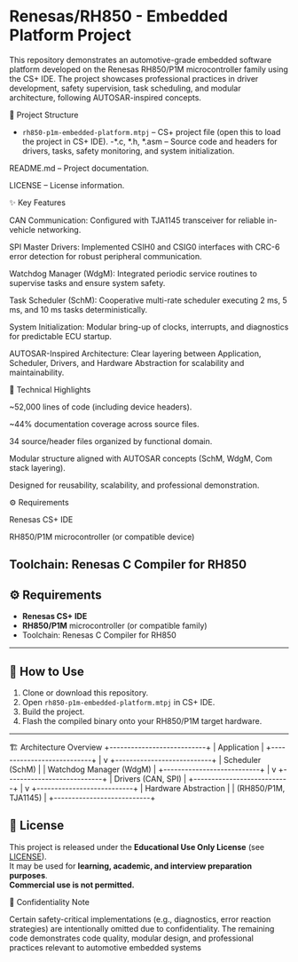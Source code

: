 # Renesas/RH850 - Embedded Platform Project

This repository demonstrates an automotive-grade embedded software platform developed on the Renesas RH850/P1M microcontroller family using the CS+ IDE.
The project showcases professional practices in driver development, safety supervision, task scheduling, and modular architecture, following AUTOSAR-inspired concepts.

📂 Project Structure
- `rh850-p1m-embedded-platform.mtpj` – CS+ project file (open this to load the project in CS+ IDE).
-*.c, *.h, *.asm – Source code and headers for drivers, tasks, safety monitoring, and system initialization.

README.md – Project documentation.

LICENSE – License information.

✨ Key Features

CAN Communication: Configured with TJA1145 transceiver for reliable in-vehicle networking.

SPI Master Drivers: Implemented CSIH0 and CSIG0 interfaces with CRC-6 error detection for robust peripheral communication.

Watchdog Manager (WdgM): Integrated periodic service routines to supervise tasks and ensure system safety.

Task Scheduler (SchM): Cooperative multi-rate scheduler executing 2 ms, 5 ms, and 10 ms tasks deterministically.

System Initialization: Modular bring-up of clocks, interrupts, and diagnostics for predictable ECU startup.

AUTOSAR-Inspired Architecture: Clear layering between Application, Scheduler, Drivers, and Hardware Abstraction for scalability and maintainability.

🔧 Technical Highlights

~52,000 lines of code (including device headers).

~44% documentation coverage across source files.

34 source/header files organized by functional domain.

Modular structure aligned with AUTOSAR concepts (SchM, WdgM, Com stack layering).

Designed for reusability, scalability, and professional demonstration.

⚙️ Requirements

Renesas CS+ IDE

RH850/P1M microcontroller (or compatible device)

Toolchain: Renesas C Compiler for RH850
---

## ⚙️ Requirements
- **Renesas CS+ IDE**  
- **RH850/P1M** microcontroller (or compatible family)  
- Toolchain: Renesas C Compiler for RH850  

---

## 🚀 How to Use
1. Clone or download this repository.
2. Open `rh850-p1m-embedded-platform.mtpj` in CS+ IDE.
3. Build the project.
4. Flash the compiled binary onto your RH850/P1M target hardware.

---

🏗️ Architecture Overview
+---------------------------+
|        Application        |
+---------------------------+
            |
            v
+---------------------------+
|   Scheduler (SchM)        |
|   Watchdog Manager (WdgM) |
+---------------------------+
            |
            v
+---------------------------+
|   Drivers (CAN, SPI)      |
+---------------------------+
            |
            v
+---------------------------+
|   Hardware Abstraction    |
|   (RH850/P1M, TJA1145)    |
+---------------------------+

## 📜 License
This project is released under the **Educational Use Only License** (see [LICENSE](License)).  
It may be used for **learning, academic, and interview preparation purposes**.  
**Commercial use is not permitted.**

📌 Confidentiality Note

Certain safety-critical implementations (e.g., diagnostics, error reaction strategies) are intentionally omitted due to confidentiality.
The remaining code demonstrates code quality, modular design, and professional practices relevant to automotive embedded systems

